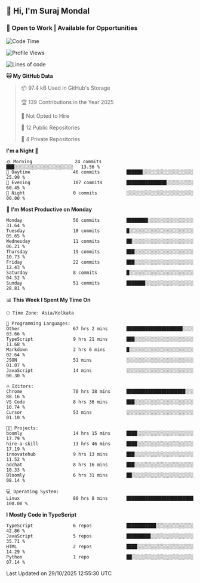 ## 👋 Hi, I'm Suraj Mondal
### 🚀 Open to Work | Available for Opportunities

<!--START_SECTION:waka-->
![Code Time](http://img.shields.io/badge/Code%20Time-191%20hrs%2050%20mins-blue)

![Profile Views](http://img.shields.io/badge/Profile%20Views-0-blue)

![Lines of code](https://img.shields.io/badge/From%20Hello%20World%20I%27ve%20Written-164.6%20thousand%20lines%20of%20code-blue)

**🐱 My GitHub Data** 

> 📦 97.4 kB Used in GitHub's Storage 
 > 
> 🏆 139 Contributions in the Year 2025
 > 
> 🚫 Not Opted to Hire
 > 
> 📜 12 Public Repositories 
 > 
> 🔑 4 Private Repositories 
 > 
**I'm a Night 🦉** 

```text
🌞 Morning                24 commits          ███░░░░░░░░░░░░░░░░░░░░░░   13.56 % 
🌆 Daytime                46 commits          ██████░░░░░░░░░░░░░░░░░░░   25.99 % 
🌃 Evening                107 commits         ███████████████░░░░░░░░░░   60.45 % 
🌙 Night                  0 commits           ░░░░░░░░░░░░░░░░░░░░░░░░░   00.00 % 
```
📅 **I'm Most Productive on Monday** 

```text
Monday                   56 commits          ████████░░░░░░░░░░░░░░░░░   31.64 % 
Tuesday                  10 commits          █░░░░░░░░░░░░░░░░░░░░░░░░   05.65 % 
Wednesday                11 commits          ██░░░░░░░░░░░░░░░░░░░░░░░   06.21 % 
Thursday                 19 commits          ███░░░░░░░░░░░░░░░░░░░░░░   10.73 % 
Friday                   22 commits          ███░░░░░░░░░░░░░░░░░░░░░░   12.43 % 
Saturday                 8 commits           █░░░░░░░░░░░░░░░░░░░░░░░░   04.52 % 
Sunday                   51 commits          ███████░░░░░░░░░░░░░░░░░░   28.81 % 
```


📊 **This Week I Spent My Time On** 

```text
🕑︎ Time Zone: Asia/Kolkata

💬 Programming Languages: 
Other                    67 hrs 2 mins       █████████████████████░░░░   83.66 % 
TypeScript               9 hrs 21 mins       ███░░░░░░░░░░░░░░░░░░░░░░   11.68 % 
Markdown                 2 hrs 6 mins        █░░░░░░░░░░░░░░░░░░░░░░░░   02.64 % 
JSON                     51 mins             ░░░░░░░░░░░░░░░░░░░░░░░░░   01.07 % 
JavaScript               14 mins             ░░░░░░░░░░░░░░░░░░░░░░░░░   00.30 % 

🔥 Editors: 
Chrome                   70 hrs 38 mins      ██████████████████████░░░   88.16 % 
VS Code                  8 hrs 36 mins       ███░░░░░░░░░░░░░░░░░░░░░░   10.74 % 
Cursor                   53 mins             ░░░░░░░░░░░░░░░░░░░░░░░░░   01.10 % 

🐱‍💻 Projects: 
boomly                   14 hrs 15 mins      ████░░░░░░░░░░░░░░░░░░░░░   17.79 % 
hire-a-skill             13 hrs 46 mins      ████░░░░░░░░░░░░░░░░░░░░░   17.19 % 
innovatehub              9 hrs 13 mins       ███░░░░░░░░░░░░░░░░░░░░░░   11.52 % 
adchat                   8 hrs 16 mins       ███░░░░░░░░░░░░░░░░░░░░░░   10.33 % 
Bloomly                  6 hrs 31 mins       ██░░░░░░░░░░░░░░░░░░░░░░░   08.14 % 

💻 Operating System: 
Linux                    80 hrs 8 mins       █████████████████████████   100.00 % 
```

**I Mostly Code in TypeScript** 

```text
TypeScript               6 repos             ███████████░░░░░░░░░░░░░░   42.86 % 
JavaScript               5 repos             █████████░░░░░░░░░░░░░░░░   35.71 % 
HTML                     2 repos             ████░░░░░░░░░░░░░░░░░░░░░   14.29 % 
Python                   1 repo              ██░░░░░░░░░░░░░░░░░░░░░░░   07.14 % 
```




 Last Updated on 29/10/2025 12:55:30 UTC
<!--END_SECTION:waka-->
